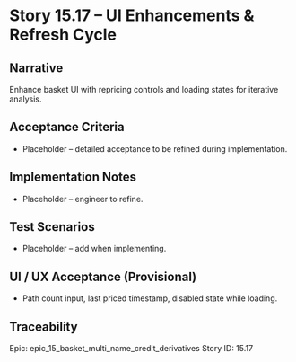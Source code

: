 # Story 15.17 – UI Enhancements & Refresh Cycle

## Narrative
Enhance basket UI with repricing controls and loading states for iterative analysis.

## Acceptance Criteria
- Placeholder – detailed acceptance to be refined during implementation.

## Implementation Notes
- Placeholder – engineer to refine.

## Test Scenarios
- Placeholder – add when implementing.

## UI / UX Acceptance (Provisional)
- Path count input, last priced timestamp, disabled state while loading.

## Traceability
Epic: epic_15_basket_multi_name_credit_derivatives
Story ID: 15.17
